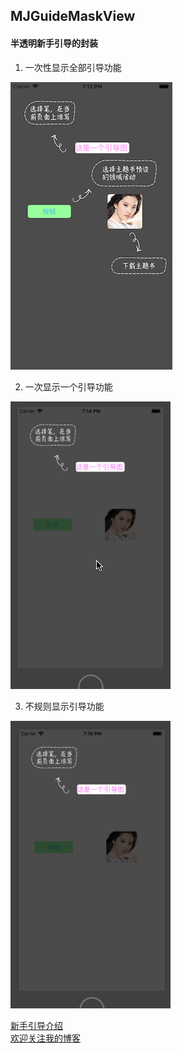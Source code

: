 ## MJGuideMaskView


#### 半透明新手引导的封装

1. 一次性显示全部引导功能   

![MJGuide0](https://github.com/JingJing-Lin/MJGuideMaskView/blob/master/images/MJGuide0.png)

2. 一次显示一个引导功能    

![MJGuide1](https://github.com/JingJing-Lin/MJGuideMaskView/blob/master/images/MJGuide1.gif)

3. 不规则显示引导功能   

![MJGuide2](https://github.com/JingJing-Lin/MJGuideMaskView/blob/master/images/MJGuide2.gif)


[新手引导介绍](https://www.jianshu.com/p/bbcab990a2da)   
[欢迎关注我的博客](https://www.jianshu.com/u/2a2051ad6a5d)
